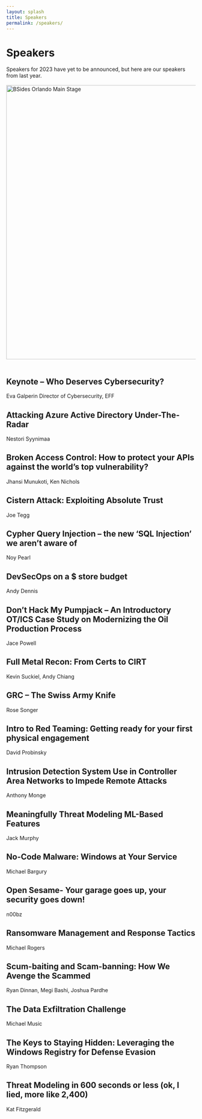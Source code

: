 ```yaml
---
layout: splash
title: Speakers
permalink: /speakers/
---
```

# Speakers
Speakers for 2023 have yet to be announced, but here are our speakers from last year.
<br>
<br>
<img src="/assets/images/speaker.png" alt="BSides Orlando Main Stage" width="730">
<br>
<br>

## Keynote – Who Deserves Cybersecurity?
Eva Galperin
Director of Cybersecurity, EFF

## Attacking Azure Active Directory Under-The-Radar
Nestori Syynimaa

## Broken Access Control: How to protect your APIs against the world’s top vulnerability?
Jhansi Munukoti, Ken Nichols

## Cistern Attack: Exploiting Absolute Trust
Joe Tegg

## Cypher Query Injection – the new ‘SQL Injection’ we aren’t aware of
Noy Pearl

## DevSecOps on a $ store budget
Andy Dennis

## Don’t Hack My Pumpjack – An Introductory OT/ICS Case Study on Modernizing the Oil Production Process
Jace Powell

## Full Metal Recon: From Certs to CIRT
Kevin Suckiel, Andy Chiang

## GRC – The Swiss Army Knife
Rose Songer

## Intro to Red Teaming: Getting ready for your first physical engagement
David Probinsky

## Intrusion Detection System Use in Controller Area Networks to Impede Remote Attacks
Anthony Monge

## Meaningfully Threat Modeling ML-Based Features
Jack Murphy

## No-Code Malware: Windows at Your Service
Michael Bargury

## Open Sesame- Your garage goes up, your security goes down!
n00bz

## Ransomware Management and Response Tactics
Michael Rogers

## Scum-baiting and Scam-banning: How We Avenge the Scammed
Ryan Dinnan, Megi Bashi, Joshua Pardhe

## The Data Exfiltration Challenge
Michael Music

## The Keys to Staying Hidden: Leveraging the Windows Registry for Defense Evasion
Ryan Thompson

## Threat Modeling in 600 seconds or less (ok, I lied, more like 2,400)
Kat Fitzgerald
